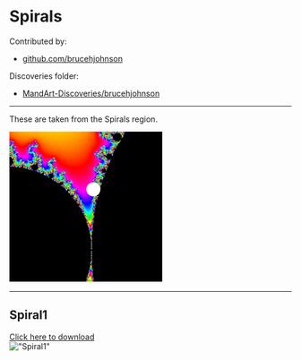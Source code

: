 # Spirals

Contributed by:

- [github.com/brucehjohnson](https://github.com/brucehjohnson)

Discoveries folder:

- [MandArt-Discoveries/brucehjohnson](https://github.com/denisecase/MandArt-Discoveries/tree/main/brucehjohnson)

-----

These are taken from the Spirals region.

![Spirals](Spirals.png)

-----

## Spiral1

<a href="Spiral1.mandart" download="Spiral1.mandart">Click here to download</a><br>
!["Spiral1"](Spiral1.png)
